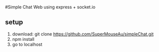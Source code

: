 #Simple Chat Web using express + socket.io
## setup
1. download: git clone https://github.com/SuperMouseAu/simpleChat.git
2. npm install
3. go to localhost

